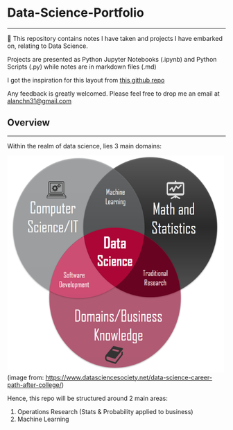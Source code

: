 # Data-Science-Portfolio
---
:rocket: This repository contains notes I have taken and projects I have embarked on, relating to Data Science. 
  
Projects are presented as Python Jupyter Notebooks (.ipynb) and Python Scripts (.py) while notes are in markdown files (.md)

I got the inspiration for this layout from [this github repo](https://github.com/sajal2692/data-science-portfolio)

Any feedback is greatly welcomed. Please feel free to drop me an email at alanchn31@gmail.com

## Overview
---
Within the realm of data science, lies 3 main domains:

<img src="./Docs/Data-Science-fields.png" width="500" height="500"><br/>
(image from: https://www.datasciencesociety.net/data-science-career-path-after-college/)

Hence, this repo will be structured around 2 main areas:
1. Operations Research (Stats & Probability applied to business)
2. Machine Learning